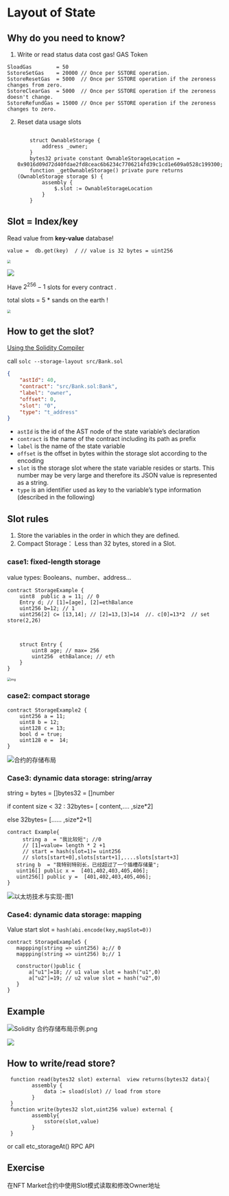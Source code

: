 # Layout of State
<!--  -->
## Why do you need to know?

1. Write or read status data cost gas!    GAS Token

```
SloadGas        = 50
SstoreSetGas    = 20000 // Once per SSTORE operation.
SstoreResetGas  = 5000  // Once per SSTORE operation if the zeroness changes from zero.
SstoreClearGas  = 5000  // Once per SSTORE operation if the zeroness doesn't change.
SstoreRefundGas = 15000 // Once per SSTORE operation if the zeroness changes to zero.
```

2. Reset data usage slots

   ```solidity
   
       struct OwnableStorage {
           address _owner;
       } 
       bytes32 private constant OwnableStorageLocation = 0x9016d09d72d40fdae2fd8ceac6b6234c7706214fd39c1cd1e609a0528c199300;
       function _getOwnableStorage() private pure returns (OwnableStorage storage $) {
           assembly {
               $.slot := OwnableStorageLocation
           }
       }
   ```

   

   





## Slot = Index/key

Read value from **key-value** database!

```
value =  db.get(key)  / // value is 32 bytes = uint256
```

<img src="https://img.learnblockchain.cn/book_geth/2019-11-3-21-30-13.png!de?width=600px&heigth=400px" style="zoom:50%;" />

![](https://img.learnblockchain.cn/book_geth/2019-11-3-21-44-32.png!de?width=600px)

 Have  $2^{256}-1$  slots for every contract .

 total slots = 5 * sands on the earth !

<img src="https://img.learnblockchain.cn/learn/CleanShot%202024-01-25%20at%2010.02.40%402x.png" style="zoom:50%;" />



## How to get the slot?

[Using the Solidity Compiler](https://docs.soliditylang.org/en/latest/using-the-compiler.html)

call `solc --storage-layout src/Bank.sol`

```json
{
    "astId": 40,
    "contract": "src/Bank.sol:Bank",
    "label": "owner",
    "offset": 0,
    "slot": "0",
    "type": "t_address"
}
```

- `astId` is the id of the AST node of the state variable’s declaration
- `contract` is the name of the contract including its path as prefix
- `label` is the name of the state variable
- `offset` is the offset in bytes within the storage slot according to the encoding
- `slot` is the storage slot where the state variable resides or starts. This number may be very large and therefore its JSON value is represented as a string.
- `type` is an identifier used as key to the variable’s type information (described in the following)

## Slot rules

1. Store the variables in the order in which they are defined.
2. Compact Storage： Less than 32 bytes, stored in a Slot.

### case1: fixed-length storage

value types: Booleans、number、address...

```solidity
contract StorageExample {
    uint8  public a = 11; // 0
    Entry d; // [1]=[age], [2]=ethBalance
    uint256 b=12; // 1
    uint256[2] c= [13,14]; // [2]=13,[3]=14  //. c[0]=13*2  // set store(2,26)
    
 
    
    struct Entry {
        uint8 age; // max= 256
        uint256  ethBalance; // eth 
    }
}
```

<img src="https://img.learnblockchain.cn/book_geth/2019-11-3-22-19-1.png!de?width=400px" alt="img" style="zoom:50%;" />

### case2: compact storage

```
contract StorageExample2 {
    uint256 a = 11;  
    uint8 b = 12;  
    uint128 c = 13;
    bool d = true; 
    uint128 e =  14; 
}
```

![合约的存储布局](https://img.learnblockchain.cn/book_geth/2019-11-6-21-56-39.png!de?width=600px)



### Case3: dynamic data storage: string/array

string = bytes = []bytes32 = []number

if content size < 32 :    32bytes= [ content,....         ,size*2] 

else 32bytes= [......         ,size*2+1] 

```
contract Example{
	 string a  = "我比较短"; //0
	 // [1]=value= length * 2 +1 
	 // start = hash(slot=1)= uint256 
	 // slots[start+0],slots[start+1],....slots[start+3]
   string b  = "我特别特别长，已经超过了一个插槽存储量"; 
   uint16[] public x =  [401,402,403,405,406];
   uint256[] public y =  [401,402,403,405,406];
}
```

![以太坊技术与实现-图1](https://img.learnblockchain.cn/book_geth/%E4%BB%A5%E5%A4%AA%E5%9D%8A%E6%8A%80%E6%9C%AF%E4%B8%8E%E5%AE%9E%E7%8E%B0-%E5%9B%BE2019-11-6-22-7-15!de?width=600px)



### Case4: dynamic data storage: mapping

Value start slot =    `hash(abi.encode(key,mapSlot=0))   ` 

```
contract StorageExample5 {
   mappping(string => uint256) a;// 0
   mappping(string => uint256) b;// 1

   constructor()public {
       a["u1"]=18; // u1 value slot = hash("u1",0) 
       a["u2"]=19; // u2 value slot = hash("u2",0) 
   }
}
```



## Example

![Solidity 合约存储布局示例.png](https://img.learnblockchain.cn/book_geth/20191107160911.png!de)

![](https://img.learnblockchain.cn/learn/202401251525703.png)

## How to write/read store?

```solidity
 function read(bytes32 slot) external  view returns(bytes32 data){
        assembly {
            data := sload(slot) // load from store    
        }
 }
 function write(bytes32 slot,uint256 value) external {
        assembly{
            sstore(slot,value)
        }
 }
```

or call  etc_storageAt() RPC API



## Exercise

在NFT Market合约中使用Slot模式读取和修改Owner地址
